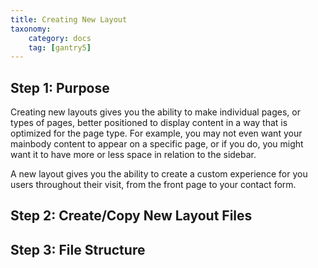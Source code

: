 ```yaml
---
title: Creating New Layout
taxonomy:
    category: docs
    tag: [gantry5]
---
```



Step 1: Purpose
---------------

Creating new layouts gives you the ability to make individual pages, or types of pages, better positioned to display content in a way that is optimized for the page type. For example, you may not even want your mainbody content to appear on a specific page, or if you do, you might want it to have more or less space in relation to the sidebar.

A new layout gives you the ability to create a custom experience for you users throughout their visit, from the front page to your contact form.

Step 2: Create/Copy New Layout Files
------------------------------------



Step 3: File Structure
----------------------

